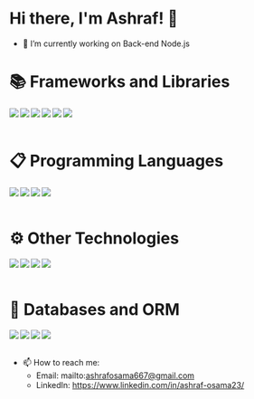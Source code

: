 # Hi there, I'm Ashraf! 👋


- 🔭 I’m currently working on Back-end Node.js


# 📚 Frameworks and Libraries 
<img align="left" src="https://img.shields.io/badge/node.js-6DA55F?style=for-the-badge&logo=node.js&logoColor=white"/>
<img align="left" src="https://img.shields.io/badge/express.js-%23404d59.svg?style=for-the-badge&logo=express&logoColor=%2361DAFB"/>
<img align="left" src="https://img.shields.io/badge/nestjs-%23E0234E.svg?style=for-the-badge&logo=nestjs&logoColor=white"/>
<img align="left" src="https://img.shields.io/badge/Socket.io-black?style=for-the-badge&logo=socket.io&badgeColor=010101"/>
<img align="left" src="https://img.shields.io/badge/-GraphQL-E10098?style=for-the-badge&logo=graphql&logoColor=white"/>
<img align="left" src="https://img.shields.io/badge/EJS-4B8BBE?style=for-the-badge&logo=javascript&logoColor=white"/>

<br/>
<br/>

# 📋 Programming Languages 
<img align="left" src="https://img.shields.io/badge/javascript-%23323330.svg?style=for-the-badge&logo=javascript&logoColor=%23F7DF1E"/>
<img align="left" src="https://img.shields.io/badge/typescript-%23007ACC.svg?style=for-the-badge&logo=typescript&logoColor=white"/>
<img align="left" src="https://img.shields.io/badge/php-%23777BB4.svg?style=for-the-badge&logo=php&logoColor=white"/>
<img align="left" src="https://img.shields.io/badge/c++-%2300599C.svg?style=for-the-badge&logo=c%2B%2B&logoColor=white"/>

<br/>
<br/>

# ⚙️ Other Technologies 
<img align="left" src="https://img.shields.io/badge/HTML-E34F26?style=for-the-badge&logo=html5&logoColor=white"/>
<img align="left" src="https://img.shields.io/badge/CSS-1572B6?style=for-the-badge&logo=css3&logoColor=white"/>
<img align="left" src="https://img.shields.io/badge/git-F05032?style=for-the-badge&logo=git&logoColor=white"/>
<img align="left" src="https://img.shields.io/badge/GitHub-181717?style=for-the-badge&logo=github&logoColor=white"/>

<br/>
<br/>

# 💾 Databases and ORM
<img align="left" src="https://img.shields.io/badge/MongoDB-%234ea94b.svg?style=for-the-badge&logo=mongodb&logoColor=white"/>
<img align="left" src="https://img.shields.io/badge/postgres-%23316192.svg?style=for-the-badge&logo=postgresql&logoColor=white"/>
<img align="left" src="https://img.shields.io/badge/mysql-%2300f.svg?style=for-the-badge&logo=mysql&logoColor=white"/>
<img align="left" src="https://img.shields.io/badge/SQL-CC2927?style=for-the-badge&logo=microsoft-sql-server&logoColor=white"/>

<br/>
<br/>

- 📫 How to reach me:
  - Email: mailto:ashrafosama667@gmail.com <br/>
  - LinkedIn: https://www.linkedin.com/in/ashraf-osama23/



